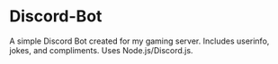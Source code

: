 # Discord-Bot
A simple Discord Bot created for my gaming server.
Includes userinfo, jokes, and compliments.
Uses Node.js/Discord.js.
